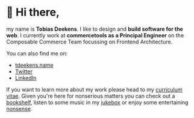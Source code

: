 # 👋 Hi there,

my name is **Tobias Deekens**. I like to design and **build software for the web**. I currently work at **commercetools as a Principal Engineer** on the Composable Commerce Team focussing on Frontend Architecture.

You can also find me on:

- [tdeekens.name](https://tdeekens.name) 
- [Twitter](https://twitter.com/tdeekens)
- [LinkedIn](https://www.linkedin.com/in/tdeekens/)

If you want to learn more about my work please head to my [curriculum vitae](https://tdeekens.name/curriculum-vitae). Given you&apos;re here for nonserious matters you can check out a [bookshelf](https://tdeekens.name/bookshelf), listen to some music in my [jukebox](https://tdeekens.name/jukebox) or enjoy some entertaining [nonsense](https://tdeekens.name/nonsense).
